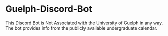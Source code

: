 # Guelph-Discord-Bot
This Discord Bot is Not Associated with the University of Guelph in any way. The bot provides info from the publicly available undergraduate calendar.
